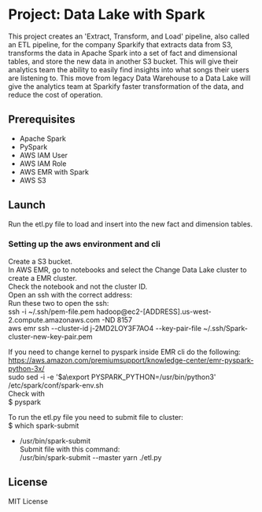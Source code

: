 # Project: Data Lake with Spark
This project creates an 'Extract, Transform, and Load' pipeline, also called an ETL pipeline, for the company Sparkify that extracts data from S3, transforms the data in Apache Spark into a set of fact and dimensional tables, and store the new data in another S3 bucket. This will give their analytics team the ability to easily find insights into what songs their users are listening to. This move from legacy Data Warehouse to a Data Lake will give the analytics team at Sparkify faster transformation of the data, and reduce the cost of operation.


## Prerequisites
* Apache Spark
* PySpark
* AWS IAM User
* AWS IAM Role
* AWS EMR with Spark
* AWS S3


## Launch
Run the etl.py file to load and insert into the new fact and dimension tables.

### Setting up the aws environment and cli
Create a S3 bucket.  
In AWS EMR, go to notebooks and select the Change Data Lake cluster to create a EMR cluster.  
Check the notebook and not the cluster ID.  
Open an ssh with the correct address:  
Run these two to open the ssh:  
ssh -i ~/.ssh/pem-file.pem hadoop@ec2-[ADDRESS].us-west-2.compute.amazonaws.com -ND 8157  
aws emr ssh --cluster-id j-2MD2LOY3F7AO4 --key-pair-file ~/.ssh/Spark-cluster-new-key-pair.pem  

If you need to change kernel to pyspark inside EMR cli do the following:  
https://aws.amazon.com/premiumsupport/knowledge-center/emr-pyspark-python-3x/  
sudo sed -i -e '$a\export PYSPARK_PYTHON=/usr/bin/python3' /etc/spark/conf/spark-env.sh  
Check with  
$ pyspark  

To run the etl.py file you need to submit file to cluster:  
$ which spark-submit  
 - /usr/bin/spark-submit  
Submit file with this command:  
/usr/bin/spark-submit --master yarn ./etl.py  

## License

MIT License
